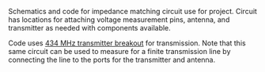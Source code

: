 Schematics and code for impedance matching circuit use for project. Circuit has locations for attaching voltage measurement pins, antenna, and transmitter as needed with components available.

Code uses [434 MHz transmitter breakout](https://www.sparkfun.com/products/10534) for transmission. Note that this same circuit can be used to measure for a finite transmission line by connecting the line to the ports for the transmitter and antenna. 
